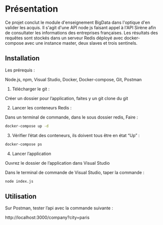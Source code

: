 # Présentation

Ce projet conclut le module d'enseignement BigData dans l'optique d'en valider les acquis. Il s'agit d'une API node js faisant appel à l'API Sirène afin de consultater les informations des entreprises françaises. 
Les résultats des requêtes sont stockés dans un serveur Redis déployé avec docker-compose avec une instance master, deux slaves et trois sentinels.

## Installation

Les prérequis : 

Node.js, npm, Visual Studio, Docker, Docker-compose, Git, Postman

1. Télécharger le git : 

Créer un dossier pour l’application, faites y un git clone du git

2. Lancer les conteneurs Redis :

Dans un terminal de commande, dans le sous dossier redis, Faire :

```bash
docker-compose up -d
```

3. Vérifier l’état des conteneurs, ils doivent tous être en état “Up” :

```bash
docker-compose ps
```

4. Lancer l’application

Ouvrez le dossier de l’application dans Visual Studio

Dans le terminal de commande de Visual Studio, taper la commande : 

```bash
node index.js
```

## Utilisation

Sur Postman, tester l’api avec la commande suivante :

http://localhost:3000/company?city=paris

